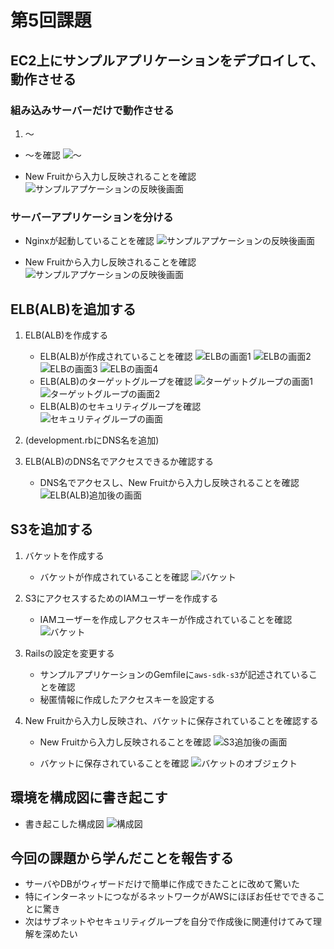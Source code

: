 # 第5回課題

## EC2上にサンプルアプリケーションをデプロイして、動作させる
### 組み込みサーバーだけで動作させる
1. 〜
- 〜を確認
![〜](images/xxx.png)


- New Fruitから入力し反映されることを確認
![サンプルアプケーションの反映後画面](images/lecture05_sampleApp_puma.png)

### サーバーアプリケーションを分ける


- Nginxが起動していることを確認
![サンプルアプケーションの反映後画面](images/lecture05_sampleApp_nginx.png)


- New Fruitから入力し反映されることを確認
![サンプルアプケーションの反映後画面](images/lecture05_sampleApp_unicorn.png)

## ELB(ALB)を追加する
1. ELB(ALB)を作成する
    - ELB(ALB)が作成されていることを確認
    ![ELBの画面1](images/lecture05_elb_01.png)
    ![ELBの画面2](images/lecture05_elb_02.png)
    ![ELBの画面3](images/lecture05_elb_03.png)
    ![ELBの画面4](images/lecture05_elb_04.png)
    - ELB(ALB)のターゲットグループを確認
    ![ターゲットグループの画面1](images/lecture05_elb_tg_01.png)
    ![ターゲットグループの画面2](images/lecture05_elb_tg_02.png)
    - ELB(ALB)のセキュリティグループを確認
    ![セキュリティグループの画面](images/lecture05_elb_sg.png)

2. (development.rbにDNS名を追加)

3. ELB(ALB)のDNS名でアクセスできるか確認する
    - DNS名でアクセスし、New Fruitから入力し反映されることを確認
    ![ELB(ALB)追加後の画面](images/lecture05_sampleApp_elb.png)

## S3を追加する
1. バケットを作成する
    - バケットが作成されていることを確認
    ![バケット](images/lecture05_s3.png)

2. S3にアクセスするためのIAMユーザーを作成する
    - IAMユーザーを作成しアクセスキーが作成されていることを確認
    ![バケット](images/lecture05_s3_iam.png)

3. Railsの設定を変更する
    - サンプルアプリケーションのGemfileに`aws-sdk-s3`が記述されていることを確認
    - 秘匿情報に作成したアクセスキーを設定する

5. New Fruitから入力し反映され、バケットに保存されていることを確認する
    - New Fruitから入力し反映されることを確認
    ![S3追加後の画面](images/lecture05_sampleApp_s3.png)

    - バケットに保存されていることを確認
    ![バケットのオブジェクト](images/lecture05_s3_object.png)

## 環境を構成図に書き起こす
- 書き起こした構成図
    ![構成図](images/Lecture05_drawio.png)

## 今回の課題から学んだことを報告する
- サーバやDBがウィザードだけで簡単に作成できたことに改めて驚いた
- 特にインターネットにつながるネットワークがAWSにほぼお任せでできることに驚き
- 次はサブネットやセキュリティグループを自分で作成後に関連付けてみて理解を深めたい
